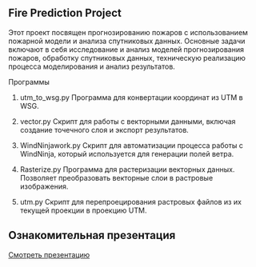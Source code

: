 ## Fire Prediction Project

Этот проект посвящен прогнозированию пожаров с использованием пожарной модели и анализа спутниковых данных. Основные задачи включают в себя исследование и анализ моделей прогнозирования пожаров, обработку спутниковых данных, техническую реализацию процесса моделирования и анализ результатов.

Программы
1. utm_to_wsg.py
Программа для конвертации координат из UTM в WSG.

2. vector.py
Скрипт для работы с векторными данными, включая создание точечного слоя и экспорт результатов.

3. WindNinjawork.py
Скрипт для автоматизации процесса работы с WindNinja, который используется для генерации полей ветра.

4. Rasterize.py
Программа для растеризации векторных данных. Позволяет преобразовать векторные слои в растровые изображения.

5. utm.py
Скрипт для перепроецирования растровых файлов из их текущей проекции в проекцию UTM.
## Ознакомительная презентация

[Смотреть презентацию](./FirePredictionProject/FirePrediction.pptx)
